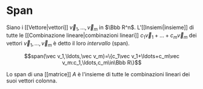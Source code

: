 # Span

Siano i [[Vettore|vettori]] $\vec v_1,\ldots,\vec v_m$ in $\Bbb R^n$. L'[[Insiemi|insieme]] di tutte le [[Combinazione lineare|combinazioni lineari]] $c_1\vec v_1+\ldots+c_m\vec v_m$ dei vettori $\vec v_1,\ldots,\vec v_m$ è detto il loro _intervallo_ (span).

$$span(\vec v_1,\ldots,\vec v_m)=\{c_1\vec v_1+\ldots+c_m\vec v_m:c_1,\ldots,c_m\in\Bbb R\}$$

Lo span di una [[matrice]] $A$ è l'insieme di tutte le combinazioni lineari dei suoi vettori colonna.